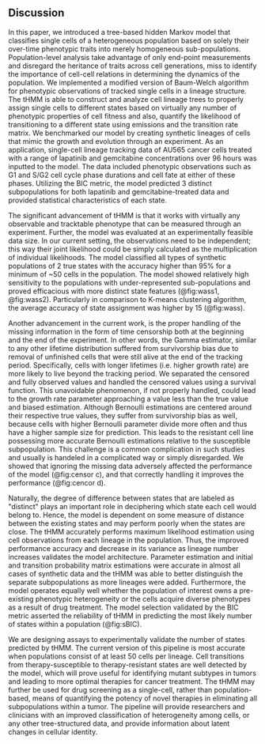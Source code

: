 ## Discussion

In this paper, we introduced a tree-based hidden Markov model that classifies single cells of a heterogeneous population based on solely their over-time phenotypic traits into merely homogeneous sub-populations. Population-level analysis take advantage of only end-point measurements and disregard the heritance of traits across cell generations, miss to identify the importance of cell-cell relations in determining the dynamics of the population. We implemented a modified version of Baum-Welch algorithm for phenotypic observations of tracked single cells in a lineage structure. The tHMM is able to construct and analyze cell lineage trees to properly assign single cells to different states based on virtually any number of phenotypic properties of cell fitness and also, quantify the likelihood of transitioning to a different state using emissions and the transition rate matrix. We benchmarked our model by creating synthetic lineages of cells that mimic the growth and evolution through an experiment. As an application, single-cell lineage tracking data of AU565 cancer cells treated with a range of lapatinib and gemcitabine concentrations over 96 hours was inputted to the model. The data included phenotypic observations such as G1 and S/G2 cell cycle phase durations and cell fate at either of these phases. Utilizing the BIC metric, the model predicted 3 distinct subpopulations for both lapatinib and gemcitabine-treated data and provided statistical characteristics of each state.  

The significant advancement of tHMM is that it works with virtually any observable and tracktable phenotype that can be measured through an experiment. Further, the model was evaluated at an experimentally feasible data size. In our current setting, the observations need to be independent; this way their joint likelihood could be simply calculated as the multiplication of individual likelihoods. The model classified all types of synthetic populations of 2 true states with the accuracy higher than 95% for a minimum of ~50 cells in the population. The model showed relatively high sensitivity to the populations with under-represented sub-populations and proved efficacious with more distinct state features (@fig:wass1, @fig:wass2). Particularly in comparison to K-means clustering algorithm, the average accuracy of state assignment was higher by $15%$ (@fig:wass).

Another advancement in the current work, is the proper handling of the missing information in the form of time censorship both at the beginning and the end of the experiment. In other words, the Gamma estimator, similar to any other lifetime distribution suffered from survivorship bias due to removal of unfinished cells that were still alive at the end of the tracking period. Specifically, cells with longer lifetimes (i.e. higher growth rate) are more likely to live beyond the tracking period. We separated the censored and fully observed values and handled the censored values using a survival function. This unavoidable phenomenon, if not properly handled, could lead to the growth rate parameter approaching a value less than the true value and biased estimation. Although Bernoulli estimations are centered around their respective true values, they suffer from survivorship bias as well, because cells with higher Bernoulli parameter divide more often and thus have a higher sample size for prediction. This leads to the resistant cell line possessing more accurate Bernoulli estimations relative to the susceptible subpopulation. This challenge is a common complication in such studies and usually is handeled in a complicated way or simply disregarded. We showed that ignoring the missing data adversely affected the performance of the model (@fig:censor c), and that correctly handling it improves the performance (@fig:cencor d).

Naturally, the degree of difference between states that are labeled as "distinct" plays an important role in deciphering which state each cell would belong to. Hence, the model is dependent on some measure of distance between the existing states and may perform poorly when the states are close. The tHMM accurately performs maximum likelihood estimation using cell observations from each lineage in the population. Thus, the improved performance accuracy and decrease in its variance as lineage number increases validates the model architecture. Parameter estimation and initial and transition probability matrix estimations were accurate in almost all cases of synthetic data and the tHMM was able to better distinguish the separate subpopulations as more lineages were added. Furthermore, the model operates equally well whether the population of interest owns a pre-existing phenotypic heterogeneity or the cells acquire diverse phenotypes as a result of drug treatment. The model selection validated by the BIC metric asserted the reliability of tHMM in predicting the most likely number of states within a population (@fig:sBIC).

We are designing assays to experimentally validate the number of states predicted by tHMM. The current version of this pipeline is most accurate when populations consist of at least 50 cells per lineage. Cell transitions from therapy-susceptible to therapy-resistant states are well detected by the model, which will prove useful for identifying mutant subtypes in tumors and leading to more optimal therapies for cancer treatment. The tHMM may further be used for drug screening as a single-cell, rather than population-based, means of quantifying the potency of novel therapies in eliminating all subpopulations within a tumor. The pipeline will provide researchers and clinicians with an improved classification of heterogeneity among cells, or any other tree-structured data, and provide information about latent changes in cellular identity.
